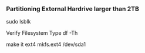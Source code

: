 ### Partitioning External Hardrive larger than 2TB 

sudo lsblk



Verify Filesystem Type
df -Th

make it ext4
mkfs.ext4 /dev/sda1
